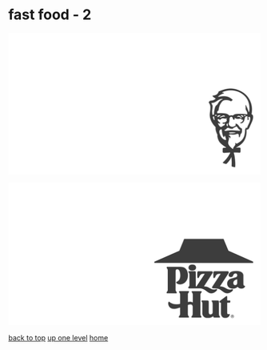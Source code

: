 # fast food - 2
[![colonel_sanders_kfc.png](/terminal/grey%20on%20alpha/little/fast%20food/colonel_sanders_kfc.png "colonel_sanders_kfc.png")](https://raw.githubusercontent.com/buckmanc/wallpapers/main/terminal/grey%20on%20alpha/little/fast%20food/colonel_sanders_kfc.png)

[![pizza_hut_1967_1999.png](/terminal/grey%20on%20alpha/little/fast%20food/pizza_hut_1967_1999.png "pizza_hut_1967_1999.png")](https://raw.githubusercontent.com/buckmanc/wallpapers/main/terminal/grey%20on%20alpha/little/fast%20food/pizza_hut_1967_1999.png)



[back to top](#)
[up one level](/terminal/grey%20on%20alpha/little/README.MD)
[home](/)

